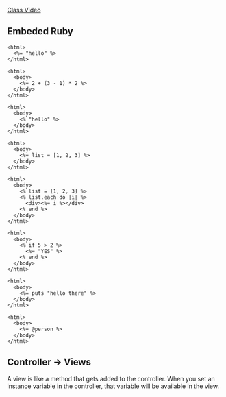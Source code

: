 [Class Video](https://www.youtube.com/watch?v=fOo7ceW-J2o)
## Embeded Ruby

```erb
<html>
  <%= "hello" %>
</html>
```

```erb
<html>
  <body>
    <%= 2 + (3 - 1) * 2 %>
  </body>
</html>
```

```erb
<html>
  <body>
    <% "hello" %>
  </body>
</html>
```

```erb
<html>
  <body>
    <%= list = [1, 2, 3] %>
  </body>
</html>
```

```erb
<html>
  <body>
    <% list = [1, 2, 3] %>
    <% list.each do |i| %>
      <div><%= i %></div>
    <% end %>
  </body>
</html>
```

```erb
<html>
  <body>
    <% if 5 > 2 %>
      <%= "YES" %>
    <% end %>
  </body>
</html>
```

```erb
<html>
  <body>
    <%= puts "hello there" %>
  </body>
</html>
```

```erb
<html>
  <body>
    <%= @person %>
  </body>
</html>
```

## Controller -> Views

A view is like a method that gets added to the controller. When you set an instance variable in the controller, that variable will be available in the view.
